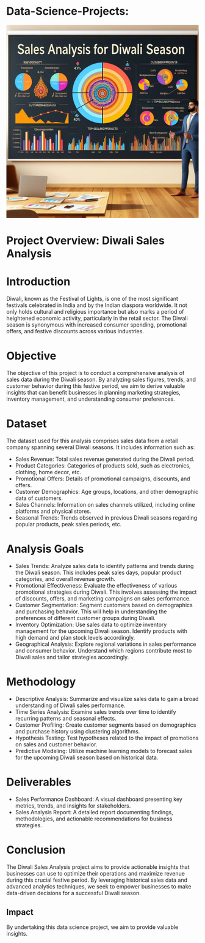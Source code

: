 # Data-Science-Projects:
![logo](https://github.com/Nayanpahari/Data-Science-Projects/blob/main/Diwali_Sales_Analysis/Diwali_Sales_Analysis.jpeg)

# Project Overview: Diwali Sales Analysis

# Introduction
Diwali, known as the Festival of Lights, is one of the most significant festivals celebrated in India and by the Indian diaspora worldwide. It not only holds cultural and religious importance but also marks a period of heightened economic activity, particularly in the retail sector. The Diwali season is synonymous with increased consumer spending, promotional offers, and festive discounts across various industries.

# Objective
The objective of this project is to conduct a comprehensive analysis of sales data during the Diwali season. By analyzing sales figures, trends, and customer behavior during this festive period, we aim to derive valuable insights that can benefit businesses in planning marketing strategies, inventory management, and understanding consumer preferences.

# Dataset
The dataset used for this analysis comprises sales data from a retail company spanning several Diwali seasons. It includes information such as:

- Sales Revenue: Total sales revenue generated during the Diwali period.
- Product Categories: Categories of products sold, such as electronics, clothing, home decor, etc.
- Promotional Offers: Details of promotional campaigns, discounts, and offers.
- Customer Demographics: Age groups, locations, and other demographic data of customers.
- Sales Channels: Information on sales channels utilized, including online platforms and physical stores.
- Seasonal Trends: Trends observed in previous Diwali seasons regarding popular products, peak sales periods, etc.

# Analysis Goals
- Sales Trends: Analyze sales data to identify patterns and trends during the Diwali season. This includes peak sales days, popular product categories, and overall revenue growth.
- Promotional Effectiveness: Evaluate the effectiveness of various promotional strategies during Diwali. This involves assessing the impact of discounts, offers, and marketing campaigns on sales performance.
- Customer Segmentation: Segment customers based on demographics and purchasing behavior. This will help in understanding the preferences of different customer groups during Diwali.
- Inventory Optimization: Use sales data to optimize inventory management for the upcoming Diwali season. Identify products with high demand and plan stock levels accordingly.
- Geographical Analysis: Explore regional variations in sales performance and consumer behavior. Understand which regions contribute most to Diwali sales and tailor strategies accordingly.

# Methodology
- Descriptive Analysis: Summarize and visualize sales data to gain a broad understanding of Diwali sales performance.
- Time Series Analysis: Examine sales trends over time to identify recurring patterns and seasonal effects.
- Customer Profiling: Create customer segments based on demographics and purchase history using clustering algorithms.
- Hypothesis Testing: Test hypotheses related to the impact of promotions on sales and customer behavior.
- Predictive Modeling: Utilize machine learning models to forecast sales for the upcoming Diwali season based on historical data.

# Deliverables
- Sales Performance Dashboard: A visual dashboard presenting key metrics, trends, and insights for stakeholders.
- Sales Analysis Report: A detailed report documenting findings, methodologies, and actionable recommendations for business strategies.

# Conclusion
The Diwali Sales Analysis project aims to provide actionable insights that businesses can use to optimize their operations and maximize revenue during this crucial festive period. By leveraging historical sales data and advanced analytics techniques, we seek to empower businesses to make data-driven decisions for a successful Diwali season.

## Impact
By undertaking this data science project, we aim to provide valuable insights.
